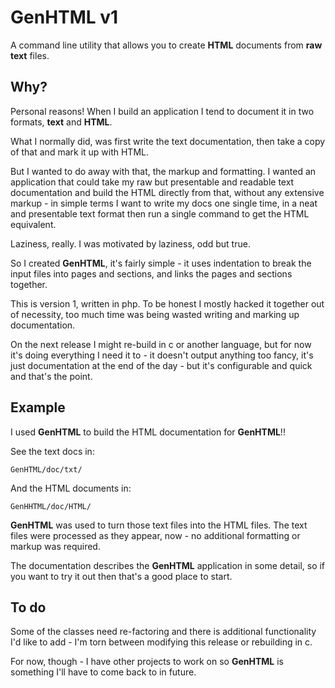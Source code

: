# GenHTML v1

A command line utility that allows you to create
__HTML__ documents from __raw text__ files.


## Why?

Personal reasons! When I build an application I
tend to document it in two formats, __text__ and
__HTML__.

What I normally did, was first write the text
documentation, then take a copy of that and
mark it up with HTML.

But I wanted to do away with that, the markup
and formatting. I wanted an application that
could take my raw but presentable and readable
text documentation and build the HTML directly
from  that, without any extensive markup - in
simple terms I want to write my docs one single
time, in a neat and presentable text format then
run a single command to get the HTML equivalent.

Laziness, really. I was motivated by laziness,
odd but true.

So I created __GenHTML__, it's fairly simple - it
uses indentation to break the input files into
pages and sections, and links the pages and
sections together.

This is version 1, written in php. To be honest
I mostly hacked it together out of necessity, too
much time was being wasted writing and marking up
documentation.

On the next release I might re-build in c or
another language, but for now it's doing everything
I need it to - it doesn't output anything too
fancy, it's just documentation at the end of the
day - but it's configurable and quick and that's
the point.


## Example

I used __GenHTML__ to build the HTML documentation
for __GenHTML__!!

See the text docs in:

```GenHTML/doc/txt/```

And the HTML documents in:

```GenHHTML/doc/HTML/```

__GenHTML__ was used to turn those text files into
the HTML files. The text files were processed as
they appear, now - no additional formatting or
markup was required.

The documentation describes the __GenHTML__
application in some detail, so if you want to 
try it out then that's a good place to start.


## To do

Some of the classes need re-factoring and there is
additional functionality I'd like to add - I'm
torn between modifying this release or rebuilding
in c.

For now, though - I have other projects to work
on so __GenHTML__ is something I'll have to come
back to in future.

